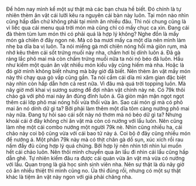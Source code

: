 Để hôm nay mình kể một sự thật mà các bạn chưa hề biết. Đó chính là tự nhiên thèm ăn vặt cái lưỡi kêu ra nguyên cái bàn này luôn. Tại món nào nhìn cũng hấp dẫn chứ không phải tại mình ăn nhiều đâu. Thì nói chung cũng là vì liếc qua cái menu quá trời món mà cũng chỉ có mấy chục ca xìn. Đang cái đà thèm tùm lum món thì có phải quá là hợp lý không? Nghe đồn là mấy món gà chiên ở đây ngon nè. Mà có ba mươi mấy ca một dĩa nên mình làm nhẹ ba dĩa ba vị luôn. Ta nói miếng gà mới chiên nóng hổi mà giòn rụm, mà nhớ kêu thêm cái sốt trứng muối này nha, chấm hơi bị dính luôn á. Đã gà ráng lắc phô mai mà còn chấm trứng muối nữa ta nói nó béo đã luôn. Hầu như kiếm một quán ăn vặt nhiều món kiểu vậy cũng hiếm mà nha. Hoặc là đó giờ mình không biết nhưng mà bây giờ đã biết. Nên thèm ăn vặt mấy món này thì chạy qua gò vấp cũng gần. Ta nói cầm cái dĩa mì xăm gian đặc biệt này nhìn còn hấp dẫn hơn cả rest nữa. Vì đâu mà quá trời topping luôn. Mà nãy giờ mới khai vị sương sương để đợi nhân vật chính này nè. Có 79k thôi chảo gà với phô mai này ăn đúng đỉnh luôn á. Gà giòn mặn mặn ngọt ngọt thêm cái lớp phô mai nóng hổi vừa thổi vừa ăn. Sao cái món gì mà có phô mai ăn nó dính dữ gì ta? Bởi phải làm thêm một dĩa tôm càng nướng phô mai này nữa. Đang tự hỏi sao cái sốt này nó thơm mà nó béo dữ gì ta? Nhưng khoái cái ở đây không chỉ ăn vặt mà còn có nướng với lẩu luôn. Nên cũng làm nhẹ một cái combo nướng một người 79k nè. Nhìn cũng nhiều ha, cái chảo này coi bộ cũng vừa với cái bao tử này á. Coi bộ ở đây cũng nhiều món để nướng á. Một phần 79k này mà có thịt chân gà dồ sụn, xúc xích rồi rau nấm đầy đủ cũng hợp lý quá chừng. Bởi hợp lý nên nhìn tới nhìn lui muốn hết cái chảo luôn. Nên thôi mình chuyển qua ăn lẩu đi nhìn cái lẩu cũng hấp dẫn ghê. Tự nhiên kiếm đâu ra được cái quán vừa ăn vặt mà vừa có nướng với lẩu. Quan trọng là giá học sinh sinh viên nha. Nên sự thật là dù nãy giờ có ăn nhiều thiệt thì mình cũng no. Ủa thì đúng rồi, nhưng có một sự thật khác là tiệm ăn vặt này ngon với giá phải chăng nha.